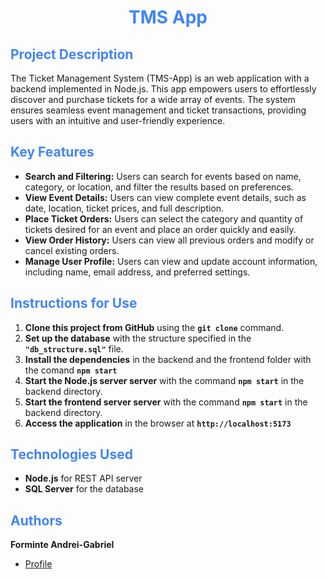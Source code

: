 <h1 align="center" style="color: #4285F4"> TMS App </h1>

## <span style="color: #4285F4"> Project Description

The Ticket Management System (TMS-App) is an web application with a backend implemented in Node.js. This app empowers users to effortlessly discover and purchase tickets for a wide array of events. The system ensures seamless event management and ticket transactions, providing users with an intuitive and user-friendly experience.

## <span style="color: #4285F4"> Key Features

- **Search and Filtering:** Users can search for events based on name, category, or location, and filter the results based on preferences.
- **View Event Details:** Users can view complete event details, such as date, location, ticket prices, and full description.
- **Place Ticket Orders:** Users can select the category and quantity of tickets desired for an event and place an order quickly and easily.
- **View Order History:** Users can view all previous orders and modify or cancel existing orders.
- **Manage User Profile:** Users can view and update account information, including name, email address, and preferred settings.

## <span style="color: #4285F4"> Instructions for Use

1. **Clone this project from GitHub** using the <b>`git clone`</b> command.
2. **Set up the database** with the structure specified in the <b>`"db_structure.sql"`</b> file.
3. **Install the dependencies** in the backend and the frontend folder with the comand <b>`npm start`</b>
3. **Start the Node.js server server** with the command <b>`npm start`</b> in the backend directory.
4. **Start the frontend server server** with the command <b>`npm start`</b> in the backend directory.
5. **Access the application** in the browser at <b>`http://localhost:5173`</b>

## <span style="color: #4285F4"> Technologies Used

- **Node.js** for REST API server
- **SQL Server** for the database

## <span style="color: #4285F4"> Authors

**Forminte Andrei-Gabriel**

- [Profile](https://github.com/andrey100f)
